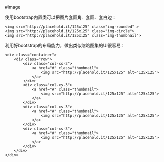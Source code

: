 #image

使用bootstrap内置类可以把图片套圆角、套圆、套白边：

    <img src="http://placehold.it/125x125" class="img-rounded" >
    <img src="http://placehold.it/125x125" class="img-circle">
    <img src="http://placehold.it/125x125" class="img-thumbnail">

利用好bootstrap的布局能力，做出类似缩略图集的UI很容易：

    <div class="container">
        <div class="row">
            <div class="col-xs-3">
                <a href="#" class="thumbnail">
                    <img src="http://placehold.it/125x125" alt="125x125">
                </a>
            </div>
            <div class="col-xs-3">
                <a href="#" class="thumbnail">
                    <img src="http://placehold.it/125x125" alt="125x125">
                </a>
            </div>
            <div class="col-xs-3">
                <a href="#" class="thumbnail">
                    <img src="http://placehold.it/125x125" alt="125x125">
                </a>
            </div>
            <div class="col-xs-3">
                <a href="#" class="thumbnail">
                    <img src="http://placehold.it/125x125" alt="125x125">
                </a>
            </div>
        </div>
    </div>
